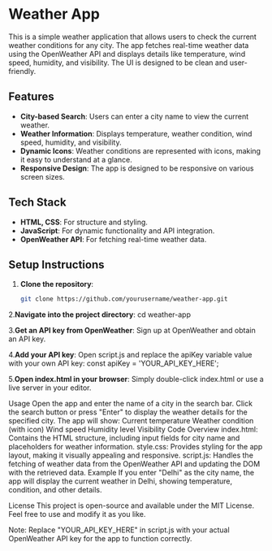 # Weather App

This is a simple weather application that allows users to check the current weather conditions for any city. The app fetches real-time weather data using the OpenWeather API and displays details like temperature, wind speed, humidity, and visibility. The UI is designed to be clean and user-friendly.

## Features

- **City-based Search**: Users can enter a city name to view the current weather.
- **Weather Information**: Displays temperature, weather condition, wind speed, humidity, and visibility.
- **Dynamic Icons**: Weather conditions are represented with icons, making it easy to understand at a glance.
- **Responsive Design**: The app is designed to be responsive on various screen sizes.

## Tech Stack

- **HTML, CSS**: For structure and styling.
- **JavaScript**: For dynamic functionality and API integration.
- **OpenWeather API**: For fetching real-time weather data.

## Setup Instructions

1. **Clone the repository**:
   ```bash
   git clone https://github.com/yourusername/weather-app.git
   
2.**Navigate into the project directory**:
  cd weather-app
  
3.**Get an API key from OpenWeather**:
  Sign up at OpenWeather and obtain an API key.
  
4.**Add your API key**:
  Open script.js and replace the apiKey variable value with your own API key:
  const apiKey = 'YOUR_API_KEY_HERE';
  
5.**Open index.html in your browser**:
  Simply double-click index.html or use a live server in your editor.

Usage
Open the app and enter the name of a city in the search bar.
Click the search button or press "Enter" to display the weather details for the specified city.
The app will show:
Current temperature
Weather condition (with icon)
Wind speed
Humidity level
Visibility
Code Overview
index.html: Contains the HTML structure, including input fields for city name and placeholders for weather information.
style.css: Provides styling for the app layout, making it visually appealing and responsive.
script.js: Handles the fetching of weather data from the OpenWeather API and updating the DOM with the retrieved data.
Example
If you enter "Delhi" as the city name, the app will display the current weather in Delhi, showing temperature, condition, and other details.

License
This project is open-source and available under the MIT License. Feel free to use and modify it as you like.

Note: Replace "YOUR_API_KEY_HERE" in script.js with your actual OpenWeather API key for the app to function correctly.
